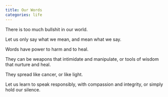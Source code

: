 ```yaml
---
title: Our Words
categories: life
---
```

There is too much bullshit in our world.

Let us only say what we mean,
and mean what we say.

Words have power
to harm and to heal.

They can be weapons
that intimidate and manipulate,
or tools of wisdom
that nurture and heal.

They spread like cancer,
or like light.

Let us learn to speak responsibly,
with compassion and integrity,
or simply hold our silence.
